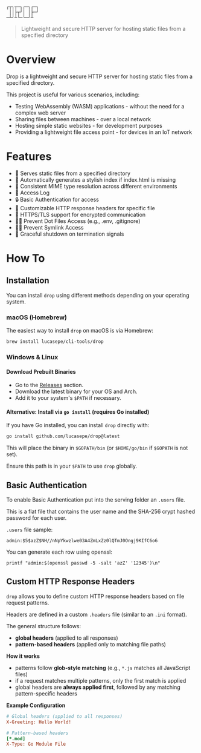 ```
┌┬┐┬─┐┌─┐┌─┐
 ││├┬┘│ │├─┘
─┴┘┴└─└─┘┴  
```

> Lightweight and secure HTTP server for hosting static files from a specified directory

Overview
========

Drop is a lightweight and secure HTTP server for hosting static files from a specified directory.

This project is useful for various scenarios, including:

- Testing WebAssembly (WASM) applications - without the need for a complex web server
- Sharing files between machines - over a local network
- Hosting simple static websites - for development purposes
- Providing a lightweight file access point - for devices in an IoT network

Features
========

- 📂 Serves static files from a specified directory
- 📑 Automatically generates a stylish index if index.html is missing
- 📜 Consistent MIME type resolution across different environments
- 👀 Access Log
- 🔒 Basic Authentication for access
- 🧩 Customizable HTTP response headers for specific file
- 🔐 HTTPS/TLS support for encrypted communication
- 👮‍♀️ Prevent Dot Files Access (e.g., .env, .gitignore)
- 👮‍♀️ Prevent Symlink Access
- 🚀 Graceful shutdown on termination signals


How To 
======

## Installation

You can install `drop` using different methods depending on your operating system.  

### macOS (Homebrew)

The easiest way to install `drop` on macOS is via Homebrew:  

```sh
brew install lucasepe/cli-tools/drop
```

### Windows & Linux 

#### Download Prebuilt Binaries

- Go to the [Releases](https://github.com/lucasepe/drop/releases) section.  
- Download the latest binary for your OS and Arch.  
- Add it to your system's `$PATH` if necessary.  

#### Alternative: Install via `go install` (requires Go installed)

If you have Go installed, you can install `drop` directly with:  

```sh
go install github.com/lucasepe/drop@latest
```  

This will place the binary in `$GOPATH/bin` (or `$HOME/go/bin` if `$GOPATH` is not set).

Ensure this path is in your `$PATH` to use `drop` globally.  


Basic Authentication
--------------------

To enable Basic Authentication put into the serving folder an `.users` file.

This is a flat file that contains the user name and the SHA-256 crypt hashed password for each user.

`.users` file sample:

```
admin:$5$azZ$NH//nNpYkwzlwe03A4ZmLxZz0lQTmJ0Ongj9KIfC6o6
```

You can generate each row using openssl:

```
printf "admin:$(openssl passwd -5 -salt 'azZ' '12345')\n"
```

Custom HTTP Response Headers
----------------------------  

`drop` allows you to define custom HTTP response headers based on file request patterns.  


Headers are defined in a custom `.headers` file (similar to an `.ini` format). 

The general structure follows:  

- **global headers** (applied to all responses)
- **pattern-based headers** (applied only to matching file paths)


**How it works**

- patterns follow **glob-style matching** (e.g., `*.js` matches all JavaScript files)
- if a request matches multiple patterns, only the first match is applied
- global headers are **always applied first**, followed by any matching pattern-specific headers


**Example Configuration**  

```ini
# Global headers (applied to all responses)
X-Greeting: Hello World!

# Pattern-based headers
[*.mod]
X-Type: Go Module File
```
